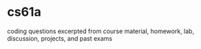 # cs61a
coding questions excerpted from course material, homework, lab, discussion, projects, and past exams 

